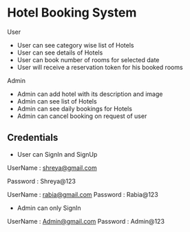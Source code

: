 # Hotel Booking System

User

*  User can see category wise list of Hotels
*  User can see details of Hotels
*  User can book number of rooms for selected date
*  User will receive a reservation token for his booked rooms

Admin

*  Admin can add hotel with its description and image
*  Admin can see list of Hotels
*  Admin can see daily bookings for Hotels
*  Admin can cancel booking on request of user

## Credentials

*  User can SignIn and SignUp

  UserName : shreya@gmail.com
  
  Password : Shreya@123
  
  UserName : rabia@gmail.com
  Password : Rabia@123

*  Admin can  only SignIn 

  UserName : Admin@gmail.com
  Password : Admin@123


